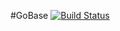 #GoBase
[![Build Status](https://travis-ci.org/CaitieM20/GoBase.svg?branch=master)](https://travis-ci.org/CaitieM20/GoBase)
